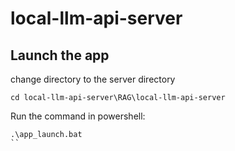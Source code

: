 
# local-llm-api-server

## Launch the app

change directory to the server directory
```
cd local-llm-api-server\RAG\local-llm-api-server
```

Run the command in powershell:
```
.\app_launch.bat
``